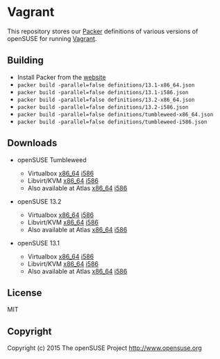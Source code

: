 # Vagrant

This repository stores our [Packer](https://www.packer.io) definitions of various
versions of openSUSE for running [Vagrant](https://www.vagrantup.com).


## Building

* Install Packer from the [website](http://www.packer.io)
* ```packer build -parallel=false definitions/13.1-x86_64.json```
* ```packer build -parallel=false definitions/13.1-i586.json```
* ```packer build -parallel=false definitions/13.2-x86_64.json```
* ```packer build -parallel=false definitions/13.2-i586.json```
* ```packer build -parallel=false definitions/tumbleweed-x86_64.json```
* ```packer build -parallel=false definitions/tumbleweed-i586.json```


## Downloads

* openSUSE Tumbleweed
  * Virtualbox
    [x86_64](http://download.opensuse.org/vagrant/openSUSE-Tumbleweed-virtualbox-x86_64-1.0.0.box)
    [i586](http://download.opensuse.org/vagrant/openSUSE-Tumbleweed-virtualbox-i586-1.0.0.box)
  * Libvirt/KVM
    [x86_64](http://download.opensuse.org/vagrant/openSUSE-Tumbleweed-libvirt-x86_64-1.0.0.box)
    [i586](http://download.opensuse.org/vagrant/openSUSE-Tumbleweed-libvirt-i586-1.0.0.box)
  * Also available at Atlas
    [x86_64](https://atlas.hashicorp.com/opensuse/boxes/openSUSE-Tumbleweed-x86_64)
    [i586](https://atlas.hashicorp.com/opensuse/boxes/openSUSE-Tumbleweed-i586)

* openSUSE 13.2
  * Virtualbox
    [x86_64](http://download.opensuse.org/vagrant/openSUSE-13.2-virtualbox-x86_64-1.0.0.box)
    [i586](http://download.opensuse.org/vagrant/openSUSE-13.2-virtualbox-i586-1.0.0.box)
  * Libvirt/KVM
    [x86_64](http://download.opensuse.org/vagrant/openSUSE-13.2-libvirt-x86_64-1.0.0.box)
    [i586](http://download.opensuse.org/vagrant/openSUSE-13.2-libvirt-i586-1.0.0.box)
  * Also available at Atlas
    [x86_64](https://atlas.hashicorp.com/opensuse/boxes/openSUSE-13.2-x86_64)
    [i586](https://atlas.hashicorp.com/opensuse/boxes/openSUSE-13.2-i586)

* openSUSE 13.1
  * Virtualbox
    [x86_64](http://download.opensuse.org/vagrant/openSUSE-13.1-virtualbox-x86_64-1.0.0.box)
    [i586](http://download.opensuse.org/vagrant/openSUSE-13.1-virtualbox-i586-1.0.0.box)
  * Libvirt/KVM
    [x86_64](http://download.opensuse.org/vagrant/openSUSE-13.1-libvirt-x86_64-1.0.0.box)
    [i586](http://download.opensuse.org/vagrant/openSUSE-13.1-libvirt-i586-1.0.0.box)
  * Also available at Atlas
    [x86_64](https://atlas.hashicorp.com/opensuse/boxes/openSUSE-13.1-x86_64)
    [i586](https://atlas.hashicorp.com/opensuse/boxes/openSUSE-13.1-i586)


## License

MIT


## Copyright

Copyright (c) 2015 The openSUSE Project <http://www.opensuse.org>
